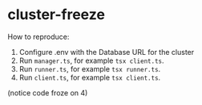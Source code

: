 # cluster-freeze

How to reproduce:
1. Configure .env with the Database URL for the cluster
2. Run `manager.ts`, for example `tsx client.ts`.
3. Run `runner.ts`, for example `tsx runner.ts`.
4. Run `client.ts`, for example `tsx client.ts`.

(notice code froze on 4)